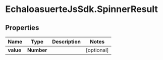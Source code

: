 # EchaloasuerteJsSdk.SpinnerResult

## Properties
Name | Type | Description | Notes
------------ | ------------- | ------------- | -------------
**value** | **Number** |  | [optional] 


